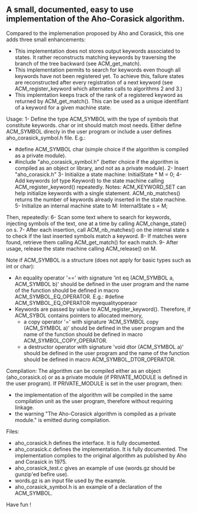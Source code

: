A small, documented, easy to use implementation of the Aho-Corasick algorithm.
------------------------------------------------------------------------------

Compared to the implemenation proposed by Aho and Corasick, this one adds three small enhancements:
- This implementation does not stores output keywords associated to states.
  It rather reconstructs matching keywords by traversing the branch of the tree backward (see ACM_get_match).
- This implementation permits to search for keywords even though all keywords have not been registered yet.
  To achieve this, failure states are reconstructed after every registration of a next keyword
  (see ACM_register_keyword which alternates calls to algorithms 2 and 3.)
- This implemtation keeps track of the rank of a registered keyword as returned by ACM_get_match().
  This can be used as a unique identifiant of a keyword for a given machine state.

Usage:
1- Define the type ACM_SYMBOL with the type of symbols that constitute keywords. char or int should match most needs.
   Either define ACM_SYMBOL direcly in the user program or include a user defines aho_corasick_symbol.h file.
   E.g.:
   - #define ACM_SYMBOL char (simple choice if the algorithm is compiled as a private module).
   - #include "aho_corasick_symbol.h" (better choice if the algorithm is compiled as an object or library, and not as a private module).
2- Insert "aho_corasick.h"
3- Initialize a state machine: InitialState * M = 0;
4- Add keywords (of type Keyword) to the state machine calling ACM_register_keyword() repeatedly.
   Notes: ACM_KEYWORD_SET can help initialize keywords with a single statement.
          ACM_nb_matches() returns the number of keywords already inserted in the state machine.
5- Initialize an internal machine state to M: InternalState s = M;

Then, repeatedly:
6-   Scan some text where to search for keywords, injecting symbols of the text, one at a time by calling ACM_change_state() on s.
7-   After each insertion, call ACM_nb_matches() on the internal state s to check if the last inserted symbols match a keyword.
8-   If matches were found, retrieve them calling ACM_get_match() for each match.
9- After usage, release the state machine calling ACM_release() on M.

Note if ACM_SYMBOL is a structure (does not apply for basic types such as int or char):
- An equality operator '==' with signature 'int eq (ACM_SYMBOL a, ACM_SYMBOL b)' should be defined
  in the user program and the name of the function should be defined in macro ACM_SYMBOL_EQ_OPERATOR.
  E.g.: #define ACM_SYMBOL_EQ_OPERATOR myequalityoperaor
- Keywords are passed by value to ACM_register_keyword().
  Therefore, if ACM_SYBOL contains pointers to allocated memory,
  - a copy operator '=' with signature 'ACM_SYMBOL copy (ACM_SYMBOL a)' should be defined in the user program and
    the name of the function should be defined in macro ACM_SYMBOL_COPY_OPERATOR.
  - a destructor operator with signature 'void dtor (ACM_SYMBOL a)' should be defined in the user program and
    the name of the function should be defined in macro ACM_SYMBOL_DTOR_OPERATOR.

Compilation:
The algorithm can be compiled either as an object (aho_corasick.o) or as a private module (if PRIVATE_MODULE is defined in the user program).
If PRIVATE_MODULE is set in the user program, then:
- the implementation of the algorithm will be compiled in the same compilation unit as the user program, therefore without requiring linkage.
- the warning "The Aho-Corasick algorithm is compiled as a private module." is emitted during compilation.

Files:
- aho_corasick.h defines the interface. It is fully documented.
- aho_corasick.c defines the implementation. It is fully documented.
  The implementation complies to the original algorithm as published by Aho and Corasick in 1975.
- aho_corasick_test.c gives an example of use (words.gz should be gunzip'ed befire use).
- words.gz is an input file used by the example.
- aho_corasick_symbol.h is an example of a declaration of the ACM_SYMBOL.

Have fun !
